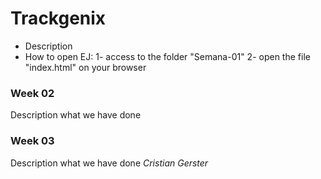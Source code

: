 # Trackgenix
- Description
- How to open
EJ: 
1- access to the folder "Semana-01"
2- open the file "index.html" on your browser

### Week 02
Description what we have done
### Week 03
Description what we have done
_Cristian Gerster_
